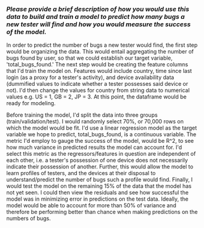 ### _Please provide a brief description of how you would use this data to build and train a model to predict how many bugs a new tester will find and how you would measure the success of the model._

In order to predict the number of bugs a new tester would find, the first step would be organizing the data. This would entail aggregating the number of bugs found by user, so that we could establish our target variable, 'total_bugs_found.'  The next step would be creating the feature columns that I'd train the model on. Features would include country, time since last login (as a proxy for a tester's activity), and device availability data (dummified values to indicate whether a tester possesses said device or not). I'd then change the values for country from string data to numerical values e.g. US = 1, GB = 2, JP = 3. At this point, the dataframe would be ready for modeling.


Before training the model, I'd split the data into three groups (train/validation/test). I would randomly select 70%, or 70,000 rows on which the model would be fit. I'd use a linear regression model as the target variable we hope to predict, total_bugs_found, is a continuous variable. The metric I'd employ to gauge the success of the model, would be R^2, to see how much variance in predicted results the model can account for. I'd select this metric as the regressors/features in question are independent of each other, i.e. a tester's possession of one device does not necessarily indicate their possession of another. Further, this would allow the model to learn profiles of testers, and the devices at their disposal to understand/predict the number of bugs such a profile would find. Finally, I would test the model on the remaining 15% of the data that the model has not yet seen. I could then view the residuals and see how successful the model was in minimizing error in predictions on the test data. Ideally, the model would be able to account for more than 50% of variance and therefore be performing better than chance when making predictions on the numbers of bugs.
